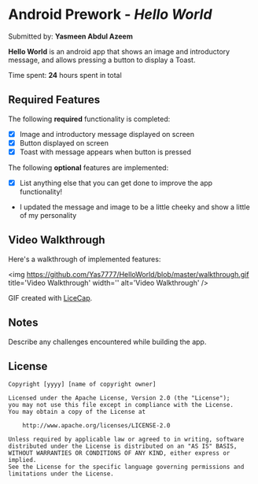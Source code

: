 # Android Prework - *Hello World*

Submitted by: **Yasmeen Abdul Azeem**

**Hello World** is an android app that shows an image and introductory message, and allows pressing a button to display a Toast.

Time spent: **24** hours spent in total

## Required Features

The following **required** functionality is completed:

* [x] Image and introductory message displayed on screen
* [x] Button displayed on screen
* [x] Toast with message appears when button is pressed

The following **optional** features are implemented:

* [x] List anything else that you can get done to improve the app functionality!
* I updated the message and image to be a little cheeky and show a little of my personality

## Video Walkthrough

Here's a walkthrough of implemented features:

<img https://github.com/Yas7777/HelloWorld/blob/master/walkthrough.gif title='Video Walkthrough' width='' alt='Video Walkthrough' />

GIF created with [LiceCap](http://www.cockos.com/licecap/).

## Notes

Describe any challenges encountered while building the app.

## License

    Copyright [yyyy] [name of copyright owner]

    Licensed under the Apache License, Version 2.0 (the "License");
    you may not use this file except in compliance with the License.
    You may obtain a copy of the License at

        http://www.apache.org/licenses/LICENSE-2.0

    Unless required by applicable law or agreed to in writing, software
    distributed under the License is distributed on an "AS IS" BASIS,
    WITHOUT WARRANTIES OR CONDITIONS OF ANY KIND, either express or implied.
    See the License for the specific language governing permissions and
    limitations under the License.